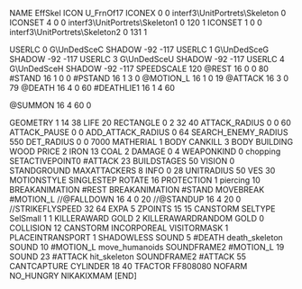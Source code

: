 NAME 			EffSkel
ICON 			U_FrnOf17
ICONEX 0 0 interf3\UnitPortrets\Skeleton 0
ICONSET 4 0 0 interf3\UnitPortrets\Skeleton1 0 120 1
ICONSET 1 0 0 interf3\UnitPortrets\Skeleton2 0 131 1

USERLC 			0 G\UnDedSceC SHADOW -92 -117
USERLC 			1 G\UnDedSceG SHADOW -92 -117
USERLC 			3 G\UnDedSceU SHADOW -92 -117
USERLC 			4 G\UnDedSceH SHADOW -92 -117
SPEEDSCALE 120
@REST      		16 0 0 80
#STAND     		16 1 0 0
#PSTAND    		16 1 3 0
@MOTION_L  		16 1 0 19
@ATTACK    		16 3 0 79
@DEATH     		16 4 0 60
#DEATHLIE1 		16 1 4 60

@SUMMON     		16 4 60 0

GEOMETRY 		1 14 38
LIFE     		20
RECTANGLE 		0 2 32 40
ATTACK_RADIUS 		0 0 60
ATTACK_PAUSE 		0 0
ADD_ATTACK_RADIUS	0 64
SEARCH_ENEMY_RADIUS 	550
DET_RADIUS 		0 0 7000
MATHERIAL 		1 BODY
CANKILL 		3 BODY BUILDING WOOD
PRICE 			2 IRON 13 COAL 2
DAMAGE   		0 4
WEAPONKIND 		0 chopping
SETACTIVEPOINT0		#ATTACK 23 
BUILDSTAGES 		50
VISION 			0
STANDGROUND
MAXATTACKERS 8
INFO 			0 28
UNITRADIUS 		50
VES 			30
MOTIONSTYLE 		SINGLESTEP
ROTATE 			16
PROTECTION 		1 piercing 10
BREAKANIMATION 		#REST
BREAKANIMATION 		#STAND
MOVEBREAK 		#MOTION_L
//@FALLDOWN 16 4 0 20
//@STANDUP  16 4 20 0
//STRIKEFLYSPEED 32 64
EXPA 			5
ZPOINTS			15 15
CANSTORM
SELTYPE SelSmall 1 1
KILLERAWARD             GOLD 2
KILLERAWARDRANDOM       GOLD 0
COLLISION 12
CANSTORM
INCORPOREAL
VISITORMASK 1
PLACEINTRANSPORT 1
SHADOWLESS
SOUND 5 #DEATH death_skeleton
SOUND 10 #MOTION_L move_humanoids
SOUNDFRAME2 #MOTION_L 19
SOUND 23 #ATTACK hit_skeleton
SOUNDFRAME2 #ATTACK 55
CANTCAPTURE
CYLINDER 18 40
TFACTOR FF808080
NOFARM
NO_HUNGRY
NIKAKIXMAM
[END]
